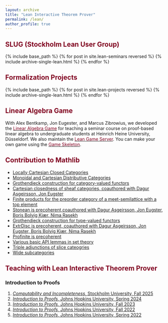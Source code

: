 ```yaml
---
layout: archive
title: "Lean Interactive Theorem Prover"
permalink: /lean/
author_profile: true
---
```


<h2><font color="#800020"> SLUG (Stockholm Lean User Group) </font></h2>
{% include base_path %}
{% for post in site.lean-seminars reversed %}
  {% include archive-single-lean.html %}
{% endfor %}


<h2><font color="#800020"> Formalization Projects </font></h2>
{% include base_path %}
{% for post in site.lean-projects reversed %}
  {% include archive-single-lean.html %}
{% endfor %}

<!-- {% include base_path %}
{% for post in site.lean reversed %}
  {% include archive-single-lean.html %}
{% endfor %} -->


<h2><font color="#800020">Linear Algebra Game</font></h2>
With Alex Bentkamp, Jon Eugester, and Marcus Zibrowius, we developed the <a href="https://adam.math.hhu.de/#/g/hhu-adam/robo"><font color="#800020">Linear Algebra Game</font></a> for teaching a seminar course on proof-based linear algebra to undergraduate students at Heinrich Heine University, Düsseldorf. We also maintain the <a href="https://adam.math.hhu.de"><font color="#800020">Lean Game Server</font></a>. You can make your own game using the <a href="https://github.com/hhu-adam/GameSkeleton"><font color="#800020">Game Skeleton</font></a>.

<!-- See more about this in the following link below from a talk I gave at the Hausdorff Research Institute in Mathematics (HIM), Bonn.  -->

<!-- <a href="https://www.youtube.com/watch?v=f8LuzA7k4K4"><i class="fa fa-fw fa-youtube" aria-hidden="true"></i> Linear Algebra Game in Lean4</a> -->


<h2><font color="#800020"> Contribution to Mathlib </font></h2>

- [Locally Cartesian Closed Categories ](https://github.com/leanprover-community/mathlib4/pull/22321)
- [Monoidal and Cartesian Distributive Categories](https://github.com/leanprover-community/mathlib4/pull/20182)
- [Grothendieck construction for category-valued functors](https://github.com/leanprover-community/mathlib4/blob/master/Mathlib/CategoryTheory/Grothendieck.lean)
- [Cartesian closedness of sheaf categories, coauthored with Dagur Asgeirsson, Jon Eugster](https://github.com/leanprover-community/mathlib4/pull/15262)
- [Finite products for the preorder category of a meet-semilattice with a top element](https://github.com/leanprover-community/mathlib4/pull/21094)
- [Stonean is precoherent,coauthored with Dagur Asgeirsson, Jon Eugster, Boris Bolvig Kjær, Nima Rasekh](https://github.com/leanprover-community/mathlib4/pull/6725)
- [Grothendieck construction for type-valued functors](https://github.com/leanprover-community/mathlib4/blob/master/Mathlib/CategoryTheory/Elements.lean)
- [ExtrDisc is precoherent, coauthored with Dagur Asgeirsson, Jon Eugster, Boris Bolvig Kjær, Nima Rasekh](https://github.com/leanprover-community/mathlib4/pull/5861)
- [Profinite is precoherent](https://github.com/leanprover-community/mathlib4/pull/5858)
- [Various basic API lemmas in set theory](https://github.com/leanprover-community/mathlib4/blob/master/Mathlib/Data/Set/Basic.lean)
- [Triple adjunctions of slice cateogries](https://github.com/leanprover-community/mathlib4/pull/14519)
- [Wide subcategories](https://github.com/leanprover-community/mathlib4/pull/15374)

<h2><font color="#800020"> Teaching with Lean Interactive Theorem Prover</font></h2>

<h3> Introduction to Proofs </h3>

1. <a href="https://sinhp.github.io/teaching/2025-logic2-stockholm/">_Computability and Incompleteness_, Stockholm University, Fall 2025 <i class="fa fa-external-link" aria-hidden="true"></i></a>
2. <a href="https://github.com/sinhp/Proofs-S24/tree/master">_Introduction to Proofs_, Johns Hopkins University, Spring 2024 <i class="fa fa-external-link" aria-hidden="true"></i></a>
3. <a href="https://github.com/sinhp/ProofLab4/tree/master">_Introduction to Proofs_, Johns Hopkins University, Fall 2023 <i class="fa fa-external-link" aria-hidden="true"></i></a>
4. <a href="https://sinhp.github.io/teaching/2022-introduction-to-proofs-with-Lean">_Introduction to Proofs_, Johns Hopkins University, Fall 2022 <i class="fa fa-external-link" aria-hidden="true"></i></a>
5. <a href="https://introproofs.github.io/s22">_Introduction to Proofs_, Johns Hopkins University, Spring 2022 <i class="fa fa-external-link" aria-hidden="true"></i></a>